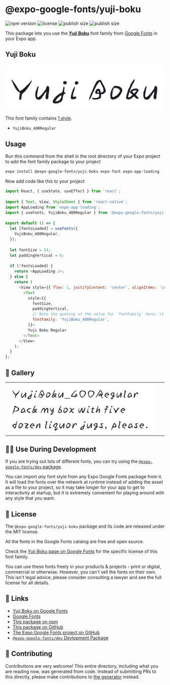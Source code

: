 # @expo-google-fonts/yuji-boku

![npm version](https://flat.badgen.net/npm/v/@expo-google-fonts/yuji-boku)
![license](https://flat.badgen.net/github/license/expo/google-fonts)
![publish size](https://flat.badgen.net/packagephobia/install/@expo-google-fonts/yuji-boku)
![publish size](https://flat.badgen.net/packagephobia/publish/@expo-google-fonts/yuji-boku)

This package lets you use the [**Yuji Boku**](https://fonts.google.com/specimen/Yuji+Boku) font family from [Google Fonts](https://fonts.google.com/) in your Expo app.

## Yuji Boku

![Yuji Boku](./font-family.png)

This font family contains [1 style](#-gallery).

- `YujiBoku_400Regular`

## Usage

Run this command from the shell in the root directory of your Expo project to add the font family package to your project
```sh
expo install @expo-google-fonts/yuji-boku expo-font expo-app-loading
```

Now add code like this to your project
```js
import React, { useState, useEffect } from 'react';

import { Text, View, StyleSheet } from 'react-native';
import AppLoading from 'expo-app-loading';
import { useFonts, YujiBoku_400Regular } from '@expo-google-fonts/yuji-boku';

export default () => {
  let [fontsLoaded] = useFonts({
    YujiBoku_400Regular,
  });

  let fontSize = 24;
  let paddingVertical = 6;

  if (!fontsLoaded) {
    return <AppLoading />;
  } else {
    return (
      <View style={{ flex: 1, justifyContent: 'center', alignItems: 'center' }}>
        <Text
          style={{
            fontSize,
            paddingVertical,
            // Note the quoting of the value for `fontFamily` here; it expects a string!
            fontFamily: 'YujiBoku_400Regular',
          }}>
          Yuji Boku Regular
        </Text>
      </View>
    );
  }
};

```

## 🔡 Gallery


||||
|-|-|-|
|![YujiBoku_400Regular](./YujiBoku_400Regular.ttf.png)||||


## 👩‍💻 Use During Development

If you are trying out lots of different fonts, you can try using the [`@expo-google-fonts/dev` package](https://github.com/expo/google-fonts/tree/master/font-packages/dev#readme).

You can import *any* font style from any Expo Google Fonts package from it. It will load the fonts
over the network at runtime instead of adding the asset as a file to your project, so it may take longer
for your app to get to interactivity at startup, but it is extremely convenient
for playing around with any style that you want.

## 📖 License

The `@expo-google-fonts/yuji-boku` package and its code are released under the MIT license.

All the fonts in the Google Fonts catalog are free and open source.

Check the [Yuji Boku page on Google Fonts](https://fonts.google.com/specimen/Yuji+Boku) for the specific license of this font family.

You can use these fonts freely in your products & projects - print or digital, commercial or otherwise. However, you can't sell the fonts on their own. This isn't legal advice, please consider consulting a lawyer and see the full license for all details.

## 🔗 Links

- [Yuji Boku on Google Fonts](https://fonts.google.com/specimen/Yuji+Boku)
- [Google Fonts](https://fonts.google.com/)
- [This package on npm](https://www.npmjs.com/package/@expo-google-fonts/yuji-boku)
- [This package on GitHub](https://github.com/expo/google-fonts/tree/master/font-packages/yuji-boku)
- [The Expo Google Fonts project on GitHub](https://github.com/expo/google-fonts)
- [`@expo-google-fonts/dev` Devlopment Package](https://github.com/expo/google-fonts/tree/master/font-packages/dev)

## 🤝 Contributing

Contributions are very welcome! This entire directory, including what you are reading now, was generated from code. Instead of submitting PRs to this directly, please make contributions to [the generator](https://github.com/expo/google-fonts/tree/master/packages/generator) instead.
